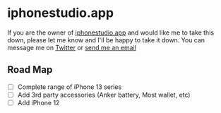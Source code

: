 # iphonestudio.app

If you are the owner of [iphonestudio.app](https://iphonestudio.app) and would like me to take this down, please let me know and I'll be happy to take it down. You can message me on [Twitter](https://twitter.com/CobreDev) or [send me an email](mailto:cobre@cobre.dev)

## Road Map
- [ ] Complete range of iPhone 13 series
- [ ] Add 3rd party accessories (Anker battery, Most wallet, etc)
- [ ] Add iPhone 12
